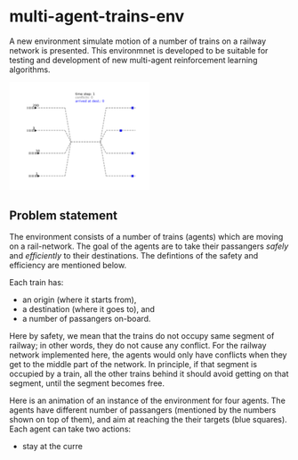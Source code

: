 # multi-agent-trains-env

A new environment simulate motion of a number of trains on a railway network is presented. This environmnet is developed to be suitable for testing and development of new multi-agent reinforcement learning algorithms.

<img src="./images_for_animation/animation.gif" width="50%">

## Problem statement
The environment consists of a number of trains (agents) which are moving on a rail-network. The goal of the agents are to take their passangers *safely* and *efficiently* to their destinations. The defintions of the safety and efficiency are mentioned below. 

Each train has:
* an origin (where it starts from), 
* a destination (where it goes to), and 
* a number of passangers on-board.

Here by safety, we mean that the trains do not occupy same segment of railway; in other words, they do not cause any conflict. For the railway network implemented here, the agents would only have conflicts when they get to the middle part of the network. In principle, if that segment is occupied by a train, all the other trains behind it should avoid getting on that segment, until the segment becomes free.

Here is an animation of an instance of the environment for four agents. The agents have different number of passangers (mentioned by the numbers shown on top of them), and aim at reaching the their targets (blue squares). 
Each agent can take two actions:
* stay at the curre
